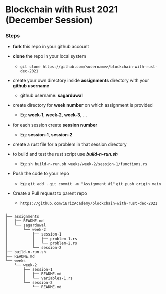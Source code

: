 Blockchain with Rust 2021 (December Session)
====

### Steps
- **fork** this repo in your github account

- **clone** the repo in your local system
  - `git clone https://github.com/<username>/blockchain-with-rust-dec-2021`

- create your own directory inside **assignments** directory with your **github username**
  - github username: **sagarduwal**

- create directory for **week number** on which assignment is provided 
  - Eg: **week-1**, **week-2**, **week-3**, ...

- for each session create **session number**
  - Eg: **session-1**, **session-2**

- create a rust file for a problem in that session directory

- to build and test the rust script use **_build-n-run.sh_**
  - Eg: `sh build-n-run.sh weeks/week-2/session-1/functions.rs`

- Push the code to your repo
  - Eg: 
    `git add .`
    `git commit -m "Assignment #1"`
    `git push origin main`

- Create a Pull request to parent repo  
  - `https://github.com/iBrizAcademy/blockchain-with-rust-dec-2021`

```
.
├── assignments
│   ├── README.md
│   └── sagarduwal
│       └── week-2
│           ├── session-1
│           │   ├── problem-1.rs
│           │   └── problem-2.rs
│           └── session-2
├── build-n-run.sh
├── README.md
└── weeks
    └── week-2
        ├── session-1
        │   ├── README.md
        │   └── variables-1.rs
        └── session-2
            └── README.md
```
